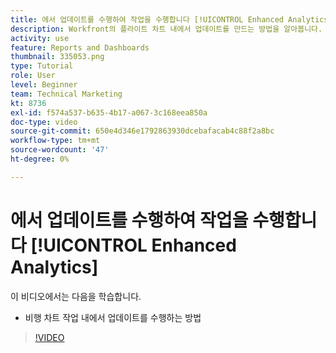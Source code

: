 ```yaml
---
title: 에서 업데이트를 수행하여 작업을 수행합니다 [!UICONTROL Enhanced Analytics]
description: Workfront의 플라이트 차트 내에서 업데이트를 만드는 방법을 알아봅니다.
activity: use
feature: Reports and Dashboards
thumbnail: 335053.png
type: Tutorial
role: User
level: Beginner
team: Technical Marketing
kt: 8736
exl-id: f574a537-b635-4b17-a067-3c168eea850a
doc-type: video
source-git-commit: 650e4d346e1792863930dcebafacab4c88f2a8bc
workflow-type: tm+mt
source-wordcount: '47'
ht-degree: 0%

---
```


# 에서 업데이트를 수행하여 작업을 수행합니다 [!UICONTROL Enhanced Analytics]

이 비디오에서는 다음을 학습합니다.

* 비행 차트 작업 내에서 업데이트를 수행하는 방법

>[!VIDEO](https://video.tv.adobe.com/v/335053/?quality=12&learn=on)
